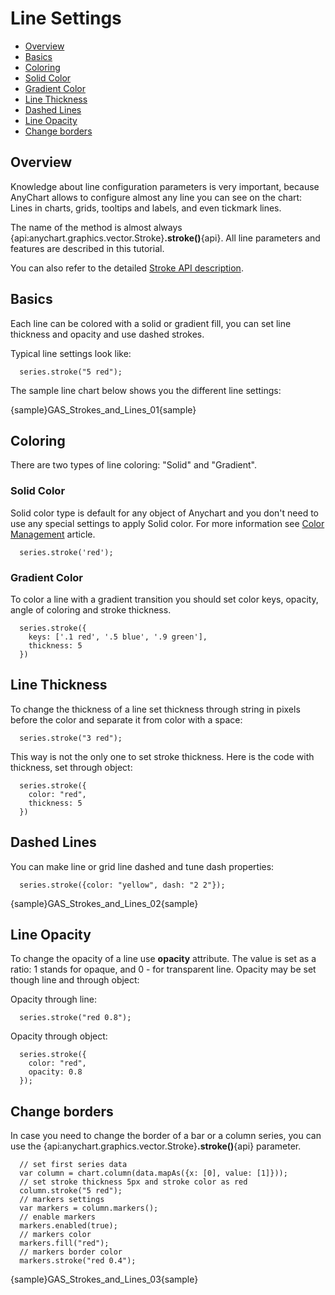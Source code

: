 # Line Settings

* [Overview](#overview)
* [Basics](#basics)
* [Coloring](#coloring)
 * [Solid Color](#solid_color)
 * [Gradient Color](#gradient_color) 
* [Line Thickness](#line_thickness)
* [Dashed Lines](#dashed_lines)
* [Line Opacity](#line_opacity)
* [Change borders](#change_borders)

## Overview

Knowledge about line configuration parameters is very important, because AnyChart allows to configure almost any line you can see on the chart: Lines in charts, grids, tooltips and labels, and even tickmark lines.
  
  
The name of the method is almost always {api:anychart.graphics.vector.Stroke}**.stroke()**{api}. All line parameters and features are described in this tutorial.
  
  
You can also refer to the detailed [Stroke API description](../Graphics/Stroke_Settings).

## Basics

Each line can be colored with a solid or gradient fill, you can set line thickness and opacity and use dashed strokes.

Typical line settings look like:

```
  series.stroke("5 red");
```

The sample line chart below shows you the different line settings:

{sample}GAS\_Strokes\_and\_Lines\_01{sample}


## Coloring

There are two types of line coloring: "Solid" and "Gradient".

### Solid Color

Solid color type is default for any object of Anychart and you don't need to use any special settings to apply Solid color. For more information see [Color Management](Color_Management) article.

```
  series.stroke('red');
```

### Gradient Color

To color a line with a gradient transition you should set color keys, opacity, angle of coloring and stroke thickness.

```
  series.stroke({
    keys: ['.1 red', '.5 blue', '.9 green'],
    thickness: 5
  })
```

## Line Thickness

To change the thickness of a line set thickness through string in pixels before the color and separate it from color with a space:

```
  series.stroke("3 red");
```

This way is not the only one to set stroke thickness. Here is the code with thickness, set through object:

```
  series.stroke({
    color: "red",
    thickness: 5
  })
```

## Dashed Lines

You can make line or grid line dashed and tune dash properties:

```
  series.stroke({color: "yellow", dash: "2 2"});
```

{sample}GAS\_Strokes\_and\_Lines\_02{sample}

## Line Opacity

To change the opacity of a line use **opacity** attribute. The value is set as a ratio: 1 stands for opaque, and 0 - for transparent line. Opacity may be set though line and through object:

Opacity through line:

```
  series.stroke("red 0.8");
```

Opacity through object:

```
  series.stroke({
    color: "red",
    opacity: 0.8
  });
```

## Change borders

In case you need to change the border of a bar or a column series, you can use the {api:anychart.graphics.vector.Stroke}**.stroke()**{api} parameter.

```
  // set first series data
  var column = chart.column(data.mapAs({x: [0], value: [1]}));
  // set stroke thickness 5px and stroke color as red
  column.stroke("5 red");
  // markers settings
  var markers = column.markers();
  // enable markers
  markers.enabled(true);
  // markers color
  markers.fill("red");
  // markers border color
  markers.stroke("red 0.4");
```

{sample}GAS\_Strokes\_and\_Lines\_03{sample}